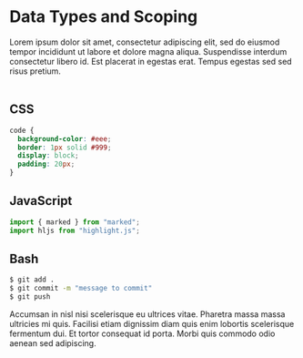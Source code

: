 # Data Types and Scoping

Lorem ipsum dolor sit amet, consectetur adipiscing elit, sed do eiusmod tempor incididunt ut labore et dolore magna aliqua. Suspendisse interdum consectetur libero id. Est placerat in egestas erat. Tempus egestas sed sed risus pretium.
<br/><br/>

## CSS
```css
code {
  background-color: #eee;
  border: 1px solid #999;
  display: block;
  padding: 20px;
}
```

## JavaScript
```js
import { marked } from "marked";
import hljs from "highlight.js";
```

## Bash
```bash
$ git add .
$ git commit -m "message to commit"
$ git push
```

Accumsan in nisl nisi scelerisque eu ultrices vitae. Pharetra massa massa ultricies mi quis. Facilisi etiam dignissim diam quis enim lobortis scelerisque fermentum dui. Et tortor consequat id porta. Morbi quis commodo odio aenean sed adipiscing.